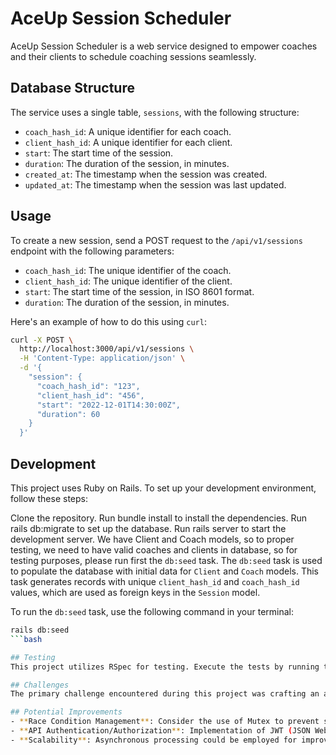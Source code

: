# AceUp Session Scheduler

AceUp Session Scheduler is a web service designed to empower coaches and their clients to schedule coaching sessions seamlessly.

## Database Structure

The service uses a single table, `sessions`, with the following structure:

- `coach_hash_id`: A unique identifier for each coach.
- `client_hash_id`: A unique identifier for each client.
- `start`: The start time of the session.
- `duration`: The duration of the session, in minutes.
- `created_at`: The timestamp when the session was created.
- `updated_at`: The timestamp when the session was last updated.

## Usage

To create a new session, send a POST request to the `/api/v1/sessions` endpoint with the following parameters:

- `coach_hash_id`: The unique identifier of the coach.
- `client_hash_id`: The unique identifier of the client.
- `start`: The start time of the session, in ISO 8601 format.
- `duration`: The duration of the session, in minutes.

Here's an example of how to do this using `curl`:

```bash
curl -X POST \
  http://localhost:3000/api/v1/sessions \
  -H 'Content-Type: application/json' \
  -d '{
    "session": {
      "coach_hash_id": "123",
      "client_hash_id": "456",
      "start": "2022-12-01T14:30:00Z",
      "duration": 60
    }
  }'
```

## Development

This project uses Ruby on Rails. To set up your development environment, follow these steps:

Clone the repository.
Run bundle install to install the dependencies.
Run rails db:migrate to set up the database.
Run rails server to start the development server.
We have Client and Coach models, so to proper testing, we need to have valid coaches and clients in database, so for testing purposes, please run first the `db:seed` task.
The `db:seed` task is used to populate the database with initial data for `Client` and `Coach` models. 
This task generates records with unique `client_hash_id` and `coach_hash_id` values, which are used as foreign keys in the `Session` model.

To run the `db:seed` task, use the following command in your terminal:

```bash
rails db:seed
```bash

## Testing
This project utilizes RSpec for testing. Execute the tests by running the `rspec` command.

## Challenges
The primary challenge encountered during this project was crafting an accurate query to handle instances of overlapping sessions.

## Potential Improvements
- **Race Condition Management**: Consider the use of Mutex to prevent scenarios where a new session is created during an overlapping time, post-validation.
- **API Authentication/Authorization**: Implementation of JWT (JSON Web Tokens) or simple token authentication could enhance the security of the API.
- **Scalability**: Asynchronous processing could be employed for improved scalability. Additionally, key storage could be managed with Kafka or Redis.